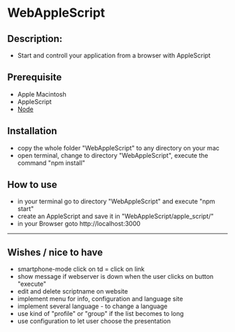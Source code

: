 
# WebAppleScript

## Description:
- Start and controll your application from a browser with AppleScript

## Prerequisite
- Apple Macintosh
- AppleScript
- [Node](https://nodejs.org)

## Installation
- copy the whole folder "WebAppleScript" to any directory on your mac 
- open terminal, change to directory "WebAppleScript", execute the command "npm install"

## How to use
- in your terminal go to directory "WebAppleScript" and execute "npm start"
- create an AppleScript and save it in "WebAppleScript/apple_script/"
- in your Browser goto http://localhost:3000

-------------------------------------------------------------------------------

## Wishes / nice to have
- smartphone-mode click on td = click on link
- show message if webserver is down when the user clicks on button "execute"
- edit and delete scriptname on website
- implement menu for info, configuration and language site
- implement several language - to change a language
- use kind of "profile" or "group" if the list becomes to long
- use configuration to let user choose the presentation
 

